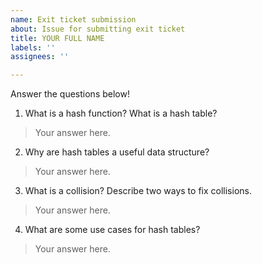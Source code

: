 ```yaml
---
name: Exit ticket submission
about: Issue for submitting exit ticket
title: YOUR FULL NAME
labels: ''
assignees: ''

---
```


Answer the questions below!

1. What is a hash function? What is a hash table? 
> Your answer here.

2. Why are hash tables a useful data structure? 
> Your answer here.

3. What is a collision? Describe two ways to fix collisions. 
> Your answer here.

4. What are some use cases for hash tables? 
> Your answer here.
